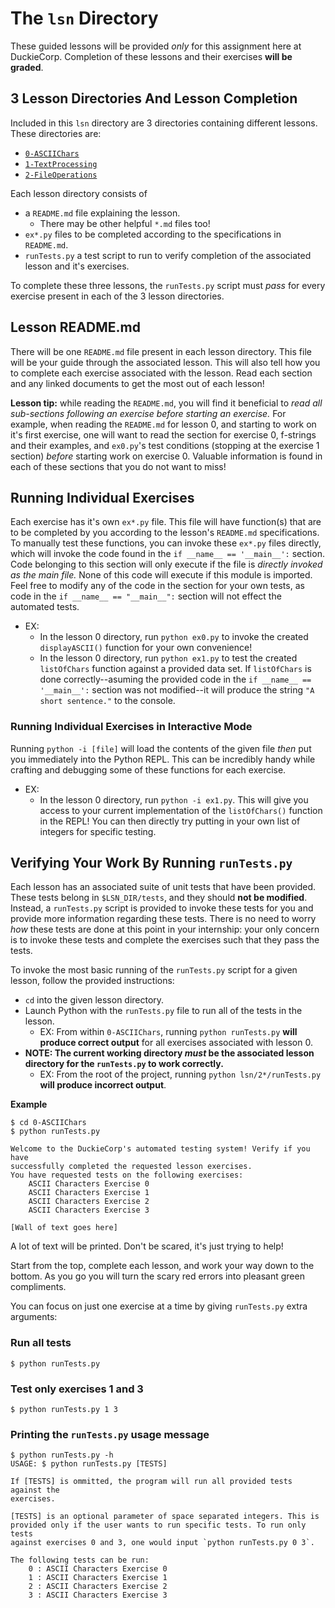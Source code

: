 # The `lsn` Directory
These guided lessons will be provided *only* for this assignment here at DuckieCorp. Completion of these lessons and their exercises **will be graded**.

## 3 Lesson Directories And Lesson Completion
Included in this `lsn` directory are 3 directories containing different lessons. These directories are:

* [`0-ASCIIChars`](0-ASCIIChars)
* [`1-TextProcessing`](1-TextProcessing)
* [`2-FileOperations`](2-FileOperations)

Each lesson directory consists of
*   a `README.md` file explaining the lesson.
    * There may be other helpful `*.md` files too!
*   `ex*.py` files to be completed according to the specifications in `README.md`.
*   `runTests.py` a test script to run to verify completion of the associated lesson and it's exercises.

To complete these three lessons, the `runTests.py` script must *pass* for every exercise present in each of the 3 lesson directories.

## Lesson README.md
There will be one `README.md` file present in each lesson directory. This file will be your guide through the associated lesson. This will also tell how you to complete each exercise associated with the lesson. Read each section and any linked documents to get the most out of each lesson!

**Lesson tip:** while reading the `README.md`, you will find it beneficial to *read all sub-sections following an exercise before starting an exercise.* For example, when reading the `README.md` for lesson 0, and starting to work on it's first exercise, one will want to read the section for exercise 0, f-strings and their examples, and `ex0.py`'s test conditions (stopping at the exercise 1 section) *before* starting work on exercise 0. Valuable information is found in each of these sections that you do not want to miss!

## Running Individual Exercises
Each exercise has it's own `ex*.py` file. This file will have function(s) that are to be completed by you according to the lesson's `README.md` specifications. To manually test these functions, you can invoke these `ex*.py` files directly, which will invoke the code found in the `if __name__ == '__main__':` section. Code belonging to this section will only execute if the file is *directly invoked as the main file.* None of this code will execute if this module is imported. Feel free to modify any of the code in the section for your own tests, as code in the `if __name__ == "__main__":` section will not effect the automated tests.

* EX:
    * In the lesson 0 directory, run `python ex0.py` to invoke the created `displayASCII()` function for your own convenience!
    * In the lesson 0 directory, run `python ex1.py` to test the created `listOfChars` function against a provided data set. If `listOfChars` is done correctly--asuming the provided code in the `if __name__ == '__main__':` section was not modified--it will produce the string `"A short sentence."` to the console.

### Running Individual Exercises in Interactive Mode
Running `python -i [file]` will load the contents of the given file *then* put you immediately into the Python REPL. This can be incredibly handy while crafting and debugging some of these functions for each exercise.

* EX:
    * In the lesson 0 directory, run `python -i ex1.py`. This will give you access to your current implementation of the `listOfChars()` function in the REPL! You can then directly try putting in your own list of integers for specific testing.

## Verifying Your Work By Running `runTests.py`
Each lesson has an associated suite of unit tests that have been provided. These tests belong in `$LSN_DIR/tests`, and they should **not be modified**. Instead, a `runTests.py` script is provided to invoke these tests for you and provide more information regarding these tests. There is no need to worry *how* these tests are done at this point in your internship: your only concern is to invoke these tests and complete the exercises such that they pass the tests.

To invoke the most basic running of the `runTests.py` script for a given lesson, follow the provided instructions:
*   `cd` into the given lesson directory.
*   Launch Python with the `runTests.py` file to run all of the tests in the lesson.
    *   EX: From within `0-ASCIIChars`, running `python runTests.py` **will produce correct output** for all exercises associated with lesson 0.
*   **NOTE: The current working directory *must* be the associated lesson directory for the `runTests.py` to work correctly.**
    *   EX: From the root of the project, running `python lsn/2*/runTests.py` **will produce incorrect output**.

**Example**

```
$ cd 0-ASCIIChars
$ python runTests.py

Welcome to the DuckieCorp's automated testing system! Verify if you have
successfully completed the requested lesson exercises.
You have requested tests on the following exercises:
    ASCII Characters Exercise 0
    ASCII Characters Exercise 1
    ASCII Characters Exercise 2
    ASCII Characters Exercise 3

[Wall of text goes here]

```

A lot of text will be printed.  Don't be scared, it's just trying to help!

Start from the top, complete each lesson, and work your way down to the bottom.  As you go you will turn the scary red errors into pleasant green compliments.

You can focus on just one exercise at a time by giving `runTests.py` extra arguments:


### Run all tests
```
$ python runTests.py
```

### Test only exercises 1 and 3
```
$ python runTests.py 1 3
```

### Printing the `runTests.py` usage message
```
$ python runTests.py -h
USAGE: $ python runTests.py [TESTS]

If [TESTS] is ommitted, the program will run all provided tests against the
exercises.

[TESTS] is an optional parameter of space separated integers. This is
provided only if the user wants to run specific tests. To run only tests
against exercises 0 and 3, one would input `python runTests.py 0 3`.

The following tests can be run:
    0 : ASCII Characters Exercise 0
    1 : ASCII Characters Exercise 1
    2 : ASCII Characters Exercise 2
    3 : ASCII Characters Exercise 3
```
